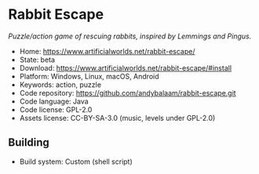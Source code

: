 # Rabbit Escape

_Puzzle/action game of rescuing rabbits, inspired by Lemmings and Pingus._

- Home: https://www.artificialworlds.net/rabbit-escape/
- State: beta
- Download: https://www.artificialworlds.net/rabbit-escape/#install
- Platform: Windows, Linux, macOS, Android
- Keywords: action, puzzle
- Code repository: https://github.com/andybalaam/rabbit-escape.git
- Code language: Java
- Code license: GPL-2.0
- Assets license: CC-BY-SA-3.0 (music, levels under GPL-2.0)

## Building

- Build system: Custom (shell script)

